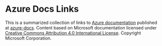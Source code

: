 # Azure Docs Links

This is a summarized collection of links to [Azure documentation](https://docs.microsoft.com/azure) published at [azure-docs](https://github.com/MicrosoftDocs/azure-docs).
Content based on Microsoft documentation licensed under [Creative Commons Attribution 4.0 International License](https://github.com/MicrosoftDocs/azure-docs/blob/main/LICENSE).
Copyright Microsoft Corporation.
